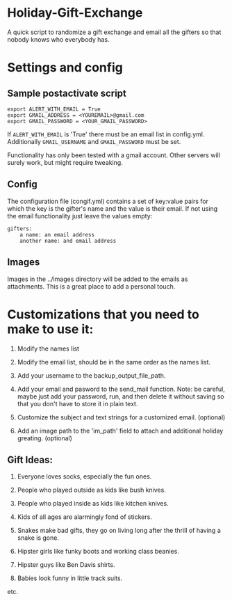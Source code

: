 # Holiday-Gift-Exchange
A quick script to randomize a gift exchange and email all the gifters so that nobody knows who everybody has.

# Settings and config 

## Sample postactivate script

    export ALERT_WITH_EMAIL = True
    export GMAIL_ADDRESS = <YOUREMAIL>@gmail.com
    export GMAIL_PASSWORD = <YOUR_GMAIL_PASSWORD>

If `ALERT_WITH_EMAIL` is 'True' there must be an email list in 
config.yml.  Additionally `GMAIL_USERNAME` and `GMAIL_PASSWORD`
must be set.

Functionality has only been tested with a gmail account.  Other
servers will surely work, but might require tweaking.

## Config
The configuration file (congif.yml) contains a set of key:value
pairs for which the key is the gifter's name and the value
is their email.  If not using the email functionality just leave
the values empty:

    gifters:
        a name: an email address
        another name: and email address

## Images
Images in the ../images directory will be added to the emails
as attachments.  This is a great place to add a personal touch.

# Customizations that you need to make to use it:

1. Modify the names list

2. Modify the email list, should be in the same order as the names list.

3. Add your username to the backup_output_file_path.

4. Add your email and pasword to the send_mail function.  Note: be careful, maybe just add your password, run, and then delete it without saving so that you don't have to store it in plain text.

5. Customize the subject and text strings for a customized email. (optional)

6. Add an image path to the 'im_path' field to attach and additional holiday greating. (optional) 

## Gift Ideas:

1. Everyone loves socks, especially the fun ones.

2. People who played outside as kids like bush knives.

3. People who played inside as kids like kitchen knives.

4. Kids of all ages are alarmingly fond of stickers.

5. Snakes make bad gifts, they go on living long after the thrill of having a snake is gone. 

6. Hipster girls like funky boots and working class beanies.

7. Hipster guys like Ben Davis shirts.

8. Babies look funny in little track suits.

etc.